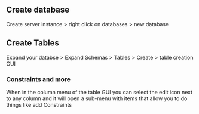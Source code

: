 

## Create database

Create server instance > right click on databases > new database

## Create Tables

Expand your databse > Expand Schemas > Tables > Create > table creation GUI

### Constraints and more

When in the column menu of the table GUI you can select the edit icon next to any column
and it will open a sub-menu with items that allow you to do things like add Constraints
